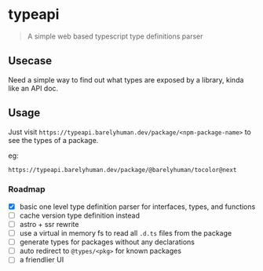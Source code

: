 # typeapi

> A simple web based typescript type definitions parser

## Usecase

Need a simple way to find out what types are exposed by a library, kinda like an API doc.

## Usage

Just visit `https://typeapi.barelyhuman.dev/package/<npm-package-name>` to see the types of a package.

eg:

```
https://typeapi.barelyhuman.dev/package/@barelyhuman/tocolor@next
```

### Roadmap

- [x] basic one level type definition parser for interfaces, types, and functions
- [ ] cache version type definition instead
- [ ] astro + ssr rewrite
- [ ] use a virtual in memory fs to read all `.d.ts` files from the package
- [ ] generate types for packages without any declarations
- [ ] auto redirect to `@types/<pkg>` for known packages
- [ ] a friendlier UI
